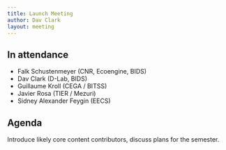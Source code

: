 ```yaml
---
title: Launch Meeting
author: Dav Clark
layout: meeting
---
```

## In attendance

 - Falk Schustenmeyer (CNR, Ecoengine, BIDS)
 - Dav Clark (D-Lab, BIDS)
 - Guillaume Kroll (CEGA / BITSS)
 - Javier Rosa (TIER / Mezuri)
 - Sidney Alexander Feygin (EECS)

## Agenda

Introduce likely core content contributors, discuss plans for the semester.
